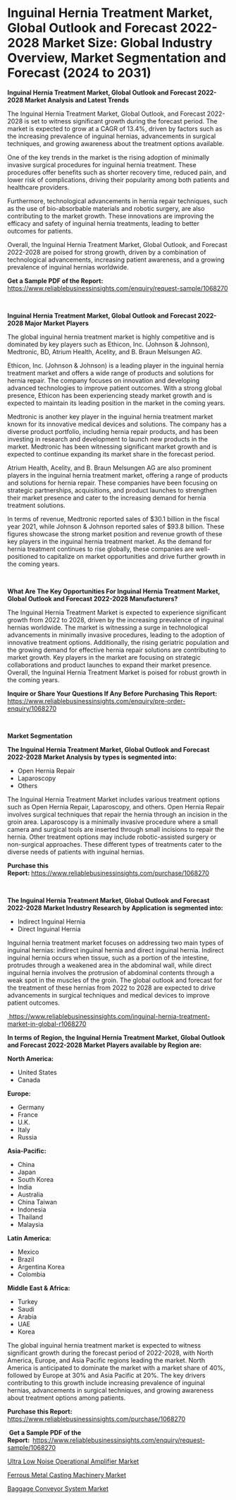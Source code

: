 <p><h1>Inguinal Hernia Treatment Market, Global Outlook and Forecast 2022-2028 Market Size: Global Industry Overview, Market Segmentation and Forecast (2024 to 2031)</h1></p><p><strong>Inguinal Hernia Treatment Market, Global Outlook and Forecast 2022-2028 Market Analysis and Latest Trends</strong></p>
<p><p>The Inguinal Hernia Treatment Market, Global Outlook, and Forecast 2022-2028 is set to witness significant growth during the forecast period. The market is expected to grow at a CAGR of 13.4%, driven by factors such as the increasing prevalence of inguinal hernias, advancements in surgical techniques, and growing awareness about the treatment options available.</p><p>One of the key trends in the market is the rising adoption of minimally invasive surgical procedures for inguinal hernia treatment. These procedures offer benefits such as shorter recovery time, reduced pain, and lower risk of complications, driving their popularity among both patients and healthcare providers.</p><p>Furthermore, technological advancements in hernia repair techniques, such as the use of bio-absorbable materials and robotic surgery, are also contributing to the market growth. These innovations are improving the efficacy and safety of inguinal hernia treatments, leading to better outcomes for patients.</p><p>Overall, the Inguinal Hernia Treatment Market, Global Outlook, and Forecast 2022-2028 are poised for strong growth, driven by a combination of technological advancements, increasing patient awareness, and a growing prevalence of inguinal hernias worldwide.</p></p>
<p><strong>Get a Sample PDF of the Report:&nbsp;</strong> <a href="https://www.reliablebusinessinsights.com/enquiry/request-sample/1068270">https://www.reliablebusinessinsights.com/enquiry/request-sample/1068270</a></p>
<p>&nbsp;</p>
<p><strong>Inguinal Hernia Treatment Market, Global Outlook and Forecast 2022-2028 Major Market Players</strong></p>
<p><p>The global inguinal hernia treatment market is highly competitive and is dominated by key players such as Ethicon, Inc. (Johnson & Johnson), Medtronic, BD, Atrium Health, Acelity, and B. Braun Melsungen AG.</p><p>Ethicon, Inc. (Johnson & Johnson) is a leading player in the inguinal hernia treatment market and offers a wide range of products and solutions for hernia repair. The company focuses on innovation and developing advanced technologies to improve patient outcomes. With a strong global presence, Ethicon has been experiencing steady market growth and is expected to maintain its leading position in the market in the coming years.</p><p>Medtronic is another key player in the inguinal hernia treatment market known for its innovative medical devices and solutions. The company has a diverse product portfolio, including hernia repair products, and has been investing in research and development to launch new products in the market. Medtronic has been witnessing significant market growth and is expected to continue expanding its market share in the forecast period.</p><p>Atrium Health, Acelity, and B. Braun Melsungen AG are also prominent players in the inguinal hernia treatment market, offering a range of products and solutions for hernia repair. These companies have been focusing on strategic partnerships, acquisitions, and product launches to strengthen their market presence and cater to the increasing demand for hernia treatment solutions.</p><p>In terms of revenue, Medtronic reported sales of $30.1 billion in the fiscal year 2021, while Johnson & Johnson reported sales of $93.8 billion. These figures showcase the strong market position and revenue growth of these key players in the inguinal hernia treatment market. As the demand for hernia treatment continues to rise globally, these companies are well-positioned to capitalize on market opportunities and drive further growth in the coming years.</p></p>
<p>&nbsp;</p>
<p><strong>What Are The Key Opportunities For Inguinal Hernia Treatment Market, Global Outlook and Forecast 2022-2028 Manufacturers?</strong></p>
<p><p>The Inguinal Hernia Treatment Market is expected to experience significant growth from 2022 to 2028, driven by the increasing prevalence of inguinal hernias worldwide. The market is witnessing a surge in technological advancements in minimally invasive procedures, leading to the adoption of innovative treatment options. Additionally, the rising geriatric population and the growing demand for effective hernia repair solutions are contributing to market growth. Key players in the market are focusing on strategic collaborations and product launches to expand their market presence. Overall, the Inguinal Hernia Treatment Market is poised for robust growth in the coming years.</p></p>
<p><strong>Inquire or Share Your Questions If Any Before Purchasing This Report:</strong> <a href="https://www.reliablebusinessinsights.com/enquiry/pre-order-enquiry/1068270">https://www.reliablebusinessinsights.com/enquiry/pre-order-enquiry/1068270</a></p>
<p>&nbsp;</p>
<p><strong>Market Segmentation</strong></p>
<p><strong>The Inguinal Hernia Treatment Market, Global Outlook and Forecast 2022-2028 Market Analysis by types is segmented into:</strong></p>
<p><ul><li>Open Hernia Repair</li><li>Laparoscopy</li><li>Others</li></ul></p>
<p><p>The Inguinal Hernia Treatment Market includes various treatment options such as Open Hernia Repair, Laparoscopy, and others. Open Hernia Repair involves surgical techniques that repair the hernia through an incision in the groin area. Laparoscopy is a minimally invasive procedure where a small camera and surgical tools are inserted through small incisions to repair the hernia. Other treatment options may include robotic-assisted surgery or non-surgical approaches. These different types of treatments cater to the diverse needs of patients with inguinal hernias.</p></p>
<p><strong>Purchase this Report:&nbsp;</strong><a href="https://www.reliablebusinessinsights.com/purchase/1068270">https://www.reliablebusinessinsights.com/purchase/1068270</a></p>
<p>&nbsp;</p>
<p><strong>The Inguinal Hernia Treatment Market, Global Outlook and Forecast 2022-2028 Market Industry Research by Application is segmented into:</strong></p>
<p><ul><li>Indirect Inguinal Hernia</li><li>Direct Inguinal Hernia</li></ul></p>
<p><p>Inguinal hernia treatment market focuses on addressing two main types of inguinal hernias: indirect inguinal hernia and direct inguinal hernia. Indirect inguinal hernia occurs when tissue, such as a portion of the intestine, protrudes through a weakened area in the abdominal wall, while direct inguinal hernia involves the protrusion of abdominal contents through a weak spot in the muscles of the groin. The global outlook and forecast for the treatment of these hernias from 2022 to 2028 are expected to drive advancements in surgical techniques and medical devices to improve patient outcomes.</p></p>
<p><a href="https://www.reliablebusinessinsights.com/inguinal-hernia-treatment-market-in-global-r1068270">&nbsp;https://www.reliablebusinessinsights.com/inguinal-hernia-treatment-market-in-global-r1068270</a></p>
<p><strong>In terms of Region, the Inguinal Hernia Treatment Market, Global Outlook and Forecast 2022-2028 Market Players available by Region are:</strong></p>
<p>
    <p> <strong> North America: </strong>
        <ul>
            <li>United States</li>
            <li>Canada</li>
        </ul>
        </p> 
    <p> <strong> Europe: </strong>
        <ul>
            <li>Germany</li>
            <li>France</li>
            <li>U.K.</li>
            <li>Italy</li>
            <li>Russia</li>
        </ul>
        </p> 
    <p> <strong> Asia-Pacific: </strong>
        <ul>
            <li>China</li>
            <li>Japan</li>
            <li>South Korea</li>
            <li>India</li>
            <li>Australia</li>
            <li>China Taiwan</li>
            <li>Indonesia</li>
            <li>Thailand</li>
            <li>Malaysia</li>
        </ul>
        </p> 
    <p> <strong> Latin America: </strong>
        <ul>
            <li>Mexico</li>
            <li>Brazil</li>
            <li>Argentina Korea</li>
            <li>Colombia</li>
        </ul>
        </p> 
    <p> <strong> Middle East & Africa: </strong>
        <ul>
            <li>Turkey</li>
            <li>Saudi</li>
            <li>Arabia</li>
            <li>UAE</li>
            <li>Korea</li>
        </ul>
    </p>
    </p>
<p><p>The global inguinal hernia treatment market is expected to witness significant growth during the forecast period of 2022-2028, with North America, Europe, and Asia Pacific regions leading the market. North America is anticipated to dominate the market with a market share of 40%, followed by Europe at 30% and Asia Pacific at 20%. The key drivers contributing to this growth include increasing prevalence of inguinal hernias, advancements in surgical techniques, and growing awareness about treatment options among patients.</p></p>
<p><strong>Purchase this Report: </strong><a href="https://www.reliablebusinessinsights.com/purchase/1068270">https://www.reliablebusinessinsights.com/purchase/1068270</a></p>
<p>&nbsp;<strong>Get a Sample PDF of the Report:&nbsp;&nbsp;</strong><a href="https://www.reliablebusinessinsights.com/enquiry/request-sample/1068270">https://www.reliablebusinessinsights.com/enquiry/request-sample/1068270</a></p>
<p><strong></strong></p>
<p><p><a href="https://www.linkedin.com/pulse/ultra-low-noise-operational-amplifier-market-insights-cagr-pb9qe">Ultra Low Noise Operational Amplifier Market</a></p><p><a href="https://www.linkedin.com/pulse/ferrous-metal-casting-machinery-market-key-successful-business-krcse">Ferrous Metal Casting Machinery Market</a></p><p><a href="https://www.linkedin.com/pulse/baggage-conveyor-system-market-trends-forecast-competitive-md1ie">Baggage Conveyor System Market</a></p></p>